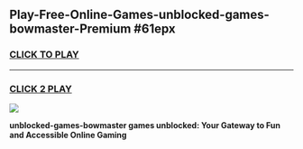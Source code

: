 
## Play-Free-Online-Games-unblocked-games-bowmaster-Premium #61epx
<h3>
<a href="https://premium.freeplayer.one?title=unblocked-games-bowmaster&ref=8M">CLICK TO PLAY</a></h3>
<hr>

<h3>
<a href="https://premium.freeplayer.one?title=unblocked-games-bowmaster&ref=8M">CLICK 2 PLAY</a>
  
</h3>

<a href="https://premium.freeplayer.one?title=unblocked-games-bowmaster&ref=8M"><img src="https://clearcache.store/games.png"></a>


**unblocked-games-bowmaster games unblocked: Your Gateway to Fun and Accessible Online Gaming**
